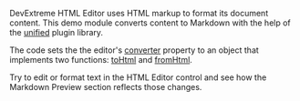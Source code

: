 DevExtreme HTML Editor uses HTML markup to format its document content. This demo module converts content to Markdown with the help of the [unified](https://github.com/unifiedjs/unified) plugin library.

The code sets the the editor's [converter](/Documentation/ApiReference/UI_Components/dxHtmlEditor/Configuration/converter/) property to an object that implements two functions: [toHtml](/Documentation/ApiReference/UI_Components/dxHtmlEditor/Configuration/converter/#toHtml) and [fromHtml](/Documentation/ApiReference/UI_Components/dxHtmlEditor/Configuration/converter/#fromHtml). 

Try to edit or format text in the HTML Editor control and see how the Markdown Preview section reflects those changes. 
<!--split-->